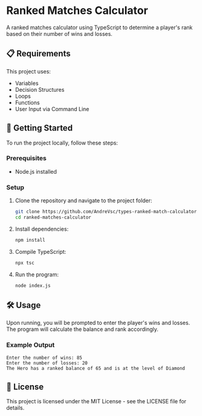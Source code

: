 # Ranked Matches Calculator

A ranked matches calculator using TypeScript to determine a player's rank based on their number of wins and losses.

## 📋 Requirements

This project uses:

- Variables
- Decision Structures
- Loops
- Functions
- User Input via Command Line

## 🚀 Getting Started

To run the project locally, follow these steps:

### Prerequisites

- Node.js installed

### Setup

1. Clone the repository and navigate to the project folder:
   ```bash
   git clone https://github.com/AndreVsc/types-ranked-match-calculator.git
   cd ranked-matches-calculator
   ```

2. Install dependencies:
   ```bash
   npm install
   ```

3. Compile TypeScript:
   ```bash
   npx tsc
   ```

4. Run the program:
   ```bash
   node index.js
   ```

## 🛠️ Usage

Upon running, you will be prompted to enter the player's wins and losses. The program will calculate the balance and rank accordingly.

### Example Output

```
Enter the number of wins: 85
Enter the number of losses: 20
The Hero has a ranked balance of 65 and is at the level of Diamond
```

## 📝 License

This project is licensed under the MIT License - see the LICENSE file for details.